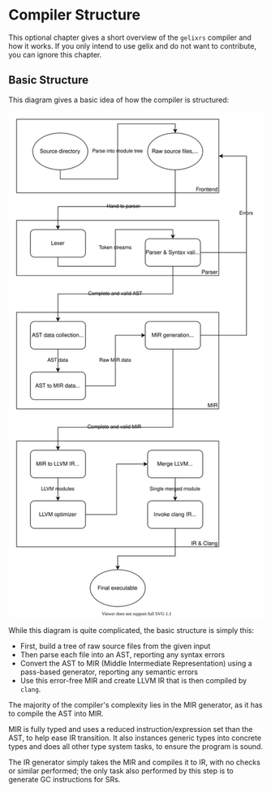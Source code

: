 # Compiler Structure

This optional chapter gives a short overview of the `gelixrs` compiler
and how it works. If you only intend to use gelix and do not want to 
contribute, you can ignore this chapter.

## Basic Structure 

This diagram gives a basic idea of how the compiler is structured:

![](compiler-diagram.svg)

While this diagram is quite complicated, the basic structure is simply this:

- First, build a tree of raw source files from the given input
- Then parse each file into an AST, reporting any syntax errors
- Convert the AST to MIR (Middle Intermediate Representation) using
a pass-based generator, reporting any semantic errors
- Use this error-free MIR and create LLVM IR that is then compiled by `clang`.

The majority of the compiler's complexity lies in the MIR generator, as it has to compile 
the AST into MIR.

MIR is fully typed and uses a reduced instruction/expression set than the AST,
to help ease IR transition. It also instances generic types into concrete types
and does all other type system tasks, to ensure the program is sound.

The IR generator simply takes the MIR and compiles it to IR, with no 
checks or similar performed; the only task also performed by this step
is to generate GC instructions for SRs.